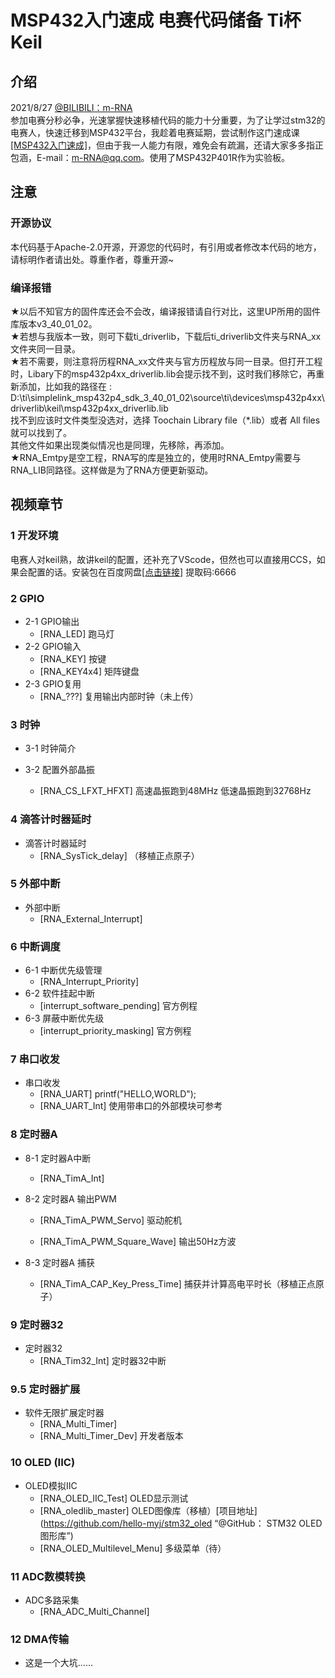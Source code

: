 # MSP432入门速成 电赛代码储备 Ti杯 Keil
## 介绍
2021/8/27  [@BILIBILI：m-RNA](https://space.bilibili.com/41224928  "@BILIBILI：m-RNA 个人主页")    
参加电赛分秒必争，光速掌握快速移植代码的能力十分重要，为了让学过stm32的电赛人，快速迁移到MSP432平台，我趁着电赛延期，尝试制作这门速成课[[MSP432入门速成]](https://www.bilibili.com/video/BV1Rb4y1z7K "Bilibili: MSP432入门速成")，但由于我一人能力有限，难免会有疏漏，还请大家多多指正包涵，E-mail：m-RNA@qq.com。使用了MSP432P401R作为实验板。

## 注意
### 开源协议

本代码基于Apache-2.0开源，开源您的代码时，有引用或者修改本代码的地方，请标明作者请出处。尊重作者，尊重开源~

### 编译报错

★以后不知官方的固件库还会不会改，编译报错请自行对比，这里UP所用的固件库版本v3_40_01_02。  
★若想与我版本一致，则可下载ti_driverlib，下载后ti_driverlib文件夹与RNA_xx文件夹同一目录。  
★若不需要，则注意将历程RNA_xx文件夹与官方历程放与同一目录。但打开工程时，Libary下的msp432p4xx_driverlib.lib会提示找不到，这时我们移除它，再重新添加，比如我的路径在 :
D:\ti\simplelink_msp432p4_sdk_3_40_01_02\source\ti\devices\msp432p4xx\driverlib\keil\msp432p4xx_driverlib.lib  
找不到应该时文件类型没选对，选择 Toochain Library file（*.lib）或者 All files 就可以找到了。  
其他文件如果出现类似情况也是同理，先移除，再添加。  
★RNA_Emtpy是空工程，RNA写的库是独立的，使用时RNA_Emtpy需要与RNA_LIB同路径。这样做是为了RNA方便更新驱动。



## 视频章节
### 1 开发环境  
​        电赛人对keil熟，故讲keil的配置，还补充了VScode，但然也可以直接用CCS，如果会配置的话。安装包在百度网盘[[点击链接]](https://pan.baidu.com/s/10Wg93SwzNaGChqZna_vXQA) 提取码:6666

### 2 GPIO
- 2-1 GPIO输出
    - [RNA_LED]      跑马灯      
- 2-2 GPIO输入  
  - [RNA_KEY]         按键  
  - [RNA_KEY4x4]   矩阵键盘  
- 2-3 GPIO复用  
    - [RNA_???]     复用输出内部时钟（未上传）

### 3 时钟
- 3-1 时钟简介  

- 3-2 配置外部晶振  
  - [RNA_CS_LFXT_HFXT]  高速晶振跑到48MHz 低速晶振跑到32768Hz 

### 4 滴答计时器延时
- 滴答计时器延时  
  - [RNA_SysTick_delay] （移植正点原子） 

### 5 外部中断  
- 外部中断  
  - [RNA_External_Interrupt]   

### 6 中断调度
- 6-1 中断优先级管理  
  - [RNA_Interrupt_Priority]  
- 6-2 软件挂起中断  
  - [interrupt_software_pending]  官方例程  
- 6-3 屏蔽中断优先级  
  - [interrupt_priority_masking]    官方例程 

### 7 串口收发  

- 串口收发  
  - [RNA_UART]          printf("HELLO,WORLD");  
  - [RNA_UART_Int]   使用带串口的外部模块可参考  

### 8 定时器A
- 8-1 定时器A中断  
  - [RNA_TimA_Int]   

- 8-2 定时器A 输出PWM  
  - [RNA_TimA_PWM_Servo]   驱动舵机  
  
  - [RNA_TimA_PWM_Square_Wave]   输出50Hz方波  
  
- 8-3 定时器A 捕获  

  - [RNA_TimA_CAP_Key_Press_Time]   捕获并计算高电平时长（移植正点原子）

### 9 定时器32
- 定时器32
  - [RNA_Tim32_Int]       定时器32中断
### 9.5 定时器扩展

- 软件无限扩展定时器
    - [RNA_Multi_Timer] 
    - [RNA_Multi_Timer_Dev]  开发者版本

### 10 OLED (IIC)
- OLED模拟IIC
  - [RNA_OLED_IIC_Test]       OLED显示测试
  - [RNA_oledlib_master] OLED图像库（移植）[项目地址](https://github.com/hello-myj/stm32_oled “@GitHub： STM32 OLED图形库”)
  - [RNA_OLED_Multilevel_Menu]  多级菜单（待）

### 11 ADC数模转换
- ADC多路采集
  - [RNA_ADC_Multi_Channel]
### 12 DMA传输
- 这是一个大坑......


